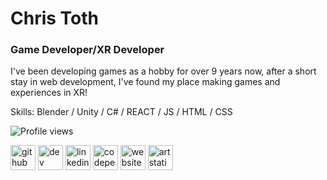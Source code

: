# Chris Toth
### Game Developer/XR Developer
I've been developing games as a hobby for over 9 years now, after a short stay in web development, I've found my place making games and experiences in XR! 

Skills: Blender / Unity / C# / REACT / JS / HTML / CSS





![Profile views](https://gpvc.arturio.dev/Crixus90)  

[<img src='https://cdn.jsdelivr.net/npm/simple-icons@3.0.1/icons/github.svg' alt='github' height='40'>](https://github.com/Crixus90)  [<img src='https://cdn.jsdelivr.net/npm/simple-icons@3.0.1/icons/dev-dot-to.svg' alt='dev' height='40'>](https://dev.to/https://dev.to/christoth)  [<img src='https://cdn.jsdelivr.net/npm/simple-icons@3.0.1/icons/linkedin.svg' alt='linkedin' height='40'>](https://www.linkedin.com/in/https://www.linkedin.com/in/chris-m-toth//)  [<img src='https://cdn.jsdelivr.net/npm/simple-icons@3.0.1/icons/codepen.svg' alt='codepen' height='40'>](https://codepen.io/https://codepen.io/chris-toth)  [<img src='https://cdn.jsdelivr.net/npm/simple-icons@3.0.1/icons/icloud.svg' alt='website' height='40'>](https://christoth.netlify.app/)  [<img src='https://cdn.jsdelivr.net/npm/simple-icons@3.0.1/icons/artstation.svg' alt='artstation' height='40'>](https://www.artstation.com/christoth1)  

